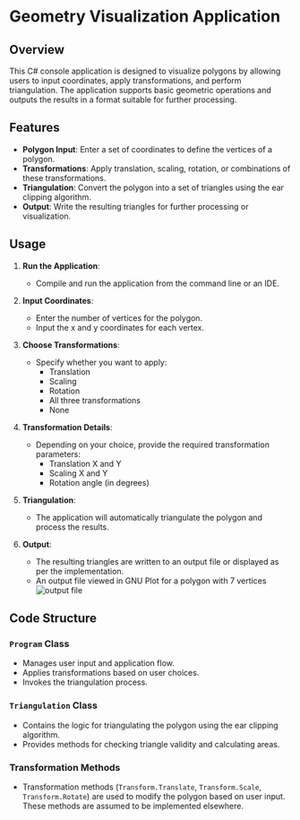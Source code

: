 # Geometry Visualization Application

## Overview

This C# console application is designed to visualize polygons by allowing users to input coordinates, apply transformations, and perform triangulation. The application supports basic geometric operations and outputs the results in a format suitable for further processing.

## Features

- **Polygon Input**: Enter a set of coordinates to define the vertices of a polygon.
- **Transformations**: Apply translation, scaling, rotation, or combinations of these transformations.
- **Triangulation**: Convert the polygon into a set of triangles using the ear clipping algorithm.
- **Output**: Write the resulting triangles for further processing or visualization.

## Usage

1. **Run the Application**:
   - Compile and run the application from the command line or an IDE.

2. **Input Coordinates**:
   - Enter the number of vertices for the polygon.
   - Input the x and y coordinates for each vertex.

3. **Choose Transformations**:
   - Specify whether you want to apply:
     - Translation
     - Scaling
     - Rotation
     - All three transformations
     - None

4. **Transformation Details**:
   - Depending on your choice, provide the required transformation parameters:
     - Translation X and Y
     - Scaling X and Y
     - Rotation angle (in degrees)

5. **Triangulation**:
   - The application will automatically triangulate the polygon and process the results.

6. **Output**:
   - The resulting triangles are written to an output file or displayed as per the implementation.
   - An output file viewed in GNU Plot for a polygon with 7 vertices 
![output file](https://github.com/user-attachments/assets/263e00ac-ee59-4169-9d4e-7d3072d864d3)


## Code Structure

### `Program` Class

- Manages user input and application flow.
- Applies transformations based on user choices.
- Invokes the triangulation process.

### `Triangulation` Class

- Contains the logic for triangulating the polygon using the ear clipping algorithm.
- Provides methods for checking triangle validity and calculating areas.

### Transformation Methods

- Transformation methods (`Transform.Translate`, `Transform.Scale`, `Transform.Rotate`) are used to modify the polygon based on user input. These methods are assumed to be implemented elsewhere.




